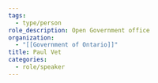 ```yaml
---
tags:
  - type/person
role_description: Open Government office
organization:
  - "[[Government of Ontario]]"
title: Paul Vet
categories:
  - role/speaker
---
```


